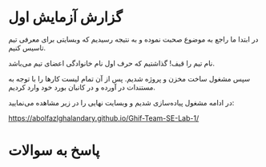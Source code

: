 # گزارش آزمایش اول

در ابتدا ما راجع به موضوع صحبت نموده و به نتیجه رسیدیم که وبسایتی برای معرفی تیم تاسیس کنیم.

نام تیم را قیف! گذاشتیم که حرف اول نام خانوادگی اعضای تیم می‌باشد.

سپس مشغول ساخت مخزن و پروژه شدیم.
پس از آن تمام لیست کارها را با توجه به مستندات در آورده و در کانبان بورد خود وارد کردیم.

در ادامه مشغول پیاده‌سازی شدیم و وبسایت نهایی را در زیر مشاهده می‌نمایید:

https://abolfazlghalandary.github.io/Ghif-Team-SE-Lab-1/


# پاسخ به سوالات


